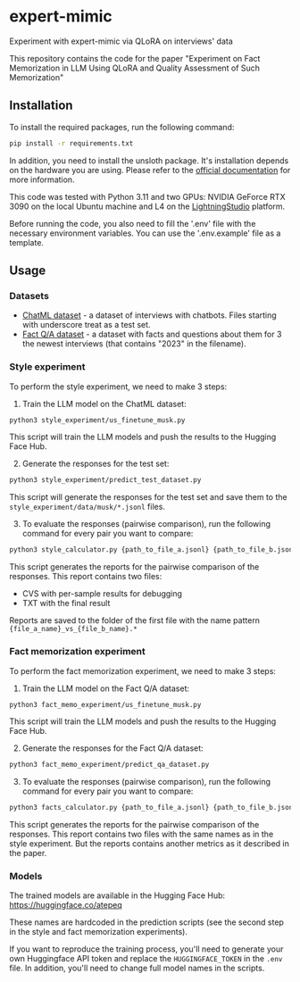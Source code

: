 # expert-mimic
Experiment with expert-mimic via QLoRA on interviews' data

This repository contains the code for the paper "Experiment on Fact Memorization in LLM 
Using QLoRA and Quality Assessment of Such Memorization"

## Installation
To install the required packages, run the following command:
```bash
pip install -r requirements.txt
```

In addition, you need to install the unsloth package. It's installation depends on
the hardware you are using. Please refer to the 
[official documentation](https://github.com/unslothai/unsloth?tab=readme-ov-file#-installation-instructions)
for more information.

This code was tested with Python 3.11 and two GPUs: NVIDIA GeForce RTX 3090 on the 
local Ubuntu machine and L4 on the [LightningStudio](https://lightning.ai/) platform.

Before running the code, you also need to fill the '.env' file with the necessary
environment variables. You can use the '.env.example' file as a template.

## Usage
### Datasets

* [ChatML dataset](data/chat) - a dataset of interviews with chatbots. Files starting 
with underscore treat as a test set.
* [Fact Q/A dataset](data/fact_qa) - a dataset with facts and questions about them 
for 3 the newest interviews (that contains "2023" in the filename).

### Style experiment
To perform the style experiment, we need to make 3 steps:

1. Train the LLM model on the ChatML dataset:
```bash
python3 style_experiment/us_finetune_musk.py
```
This script will train the LLM models and push the results to the Hugging Face Hub.

2. Generate the responses for the test set:
```bash
python3 style_experiment/predict_test_dataset.py
```
This script will generate the responses for the test set and save them to the
`style_experiment/data/musk/*.jsonl` files.

3. To evaluate the responses (pairwise comparison), run the following command for 
every pair you want to compare:
```bash
python3 style_calculator.py {path_to_file_a.jsonl} {path_to_file_b.jsonl}
```
This script generates the reports for the pairwise comparison of the responses. This
report contains two files:
- CVS with per-sample results for debugging
- TXT with the final result

Reports are saved to the folder of the first file with the name pattern 
`{file_a_name}_vs_{file_b_name}.*`

### Fact memorization experiment
To perform the fact memorization experiment, we need to make 3 steps:

1. Train the LLM model on the Fact Q/A dataset:
```bash
python3 fact_memo_experiment/us_finetune_musk.py
```
This script will train the LLM models and push the results to the Hugging Face Hub.

2. Generate the responses for the Fact Q/A dataset: 
```bash
python3 fact_memo_experiment/predict_qa_dataset.py
```

3. To evaluate the responses (pairwise comparison), run the following command for
every pair you want to compare:
```bash
python3 facts_calculator.py {path_to_file_a.jsonl} {path_to_file_b.jsonl}
```
This script generates the reports for the pairwise comparison of the responses. This
report contains two files with the same names as in the style experiment. But the
reports contains another metrics as it described in the paper.

### Models
The trained models are available in the Hugging Face Hub:
https://huggingface.co/atepeq

These names are hardcoded in the prediction scripts (see the second step in the
style and fact memorization experiments).

If you want to reproduce the training process, you'll need to generate your own
Huggingface API token and replace the `HUGGINGFACE_TOKEN` in the `.env` file. In 
addition, you'll need to change full model names in the scripts.
